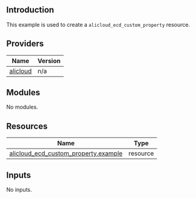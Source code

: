 <!-- BEGIN_TF_DOCS -->
## Introduction

This example is used to create a `alicloud_ecd_custom_property` resource.

## Providers

| Name | Version |
|------|---------|
| <a name="provider_alicloud"></a> [alicloud](#provider\_alicloud) | n/a |

## Modules

No modules.

## Resources

| Name | Type |
|------|------|
| [alicloud_ecd_custom_property.example](https://registry.terraform.io/providers/aliyun/alicloud/latest/docs/resources/ecd_custom_property) | resource |

## Inputs

No inputs.
<!-- END_TF_DOCS -->    